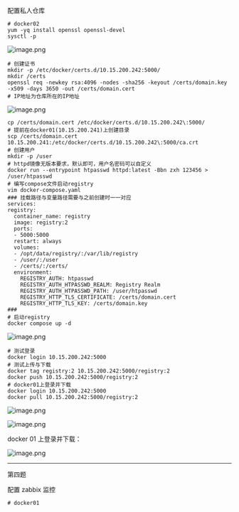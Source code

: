 配置私人仓库
```shell
# docker02
yum -yq install openssl openssl-devel
sysctl -p
```

![image.png](https://gitee.com/zhaojiedong/img/raw/master/20240819195327.png)

```shell
# 创建证书
mkdir -p /etc/docker/certs.d/10.15.200.242:5000/
mkdir /certs
openssl req -newkey rsa:4096 -nodes -sha256 -keyout /certs/domain.key -x509 -days 3650 -out /certs/domain.cert
# IP地址为仓库所在的IP地址
```
![image.png](https://gitee.com/zhaojiedong/img/raw/master/20240821174756.png)


```shell
cp /certs/domain.cert /etc/docker/certs.d/10.15.200.242\:5000/
# 提前在docker01(10.15.200.241)上创建目录
scp /certs/domain.cert 10.15.200.241:/etc/docker/certs.d/10.15.200.242\:5000/ca.crt
# 创建用户
mkdir -p /user	
# httpd镜像无版本要求，默认即可，用户名密码可以自定义
docker run --entrypoint htpasswd httpd:latest -Bbn zxh 123456 > /user/htpasswd
# 编写compose文件启动registry
vim docker-compose.yaml
### 挂载路径与变量路径需要与之前创建时一一对应
services:
registry:
  container_name: registry
  image: registry:2
  ports:
  - 5000:5000
  restart: always
  volumes:
  - /opt/data/registry/:/var/lib/registry
  - /user/:/user
  - /certs/:/certs/
  environment:
    REGISTRY_AUTH: htpasswd
    REGISTRY_AUTH_HTPASSWD_REALM: Registry Realm
    REGISTRY_AUTH_HTPASSWD_PATH: /user/htpasswd
    REGISTRY_HTTP_TLS_CERTIFICATE: /certs/domain.cert
    REGISTRY_HTTP_TLS_KEY: /certs/domain.key
###
# 启动registry
docker compose up -d
```

![image.png](https://gitee.com/zhaojiedong/img/raw/master/20240821175027.png)

```shell
# 测试登录
docker login 10.15.200.242:5000
# 测试上传与下载
docker tag registry:2 10.15.200.242:5000/registry:2
docker push 10.15.200.242:5000/registry:2 
# docker01上登录并下载
docker login 10.15.200.242:5000
docker pull 10.15.200.242:5000/registry:2
```

![image.png](https://gitee.com/zhaojiedong/img/raw/master/20240821175149.png)

![image.png](https://gitee.com/zhaojiedong/img/raw/master/20240821175204.png)

docker 01 上登录并下载：

![image.png](https://gitee.com/zhaojiedong/img/raw/master/20240821175237.png)

******

第四题

配置 zabbix 监控

```shell
# docker01
```